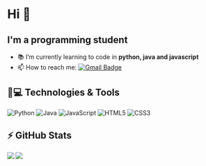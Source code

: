 # Hi 👋

## I'm a programming student

- :books: I’m currently learning to code in **python, java and javascript**
- 📫 How to reach me: 
[![Gmail Badge](https://img.shields.io/badge/-ehmdeveloper@gmail.com-c14438?style=flat-square&logo=Gmail&logoColor=white&link=mailto:ehmdeveloper@gmail.com)](mailto:ehmdeveloper@gmail.com)

## 🚀💻 Technologies & Tools

![Python](https://img.shields.io/badge/-Python-3776AB?style=for-the-badge&logo=python&logoColor=white)
![Java](https://img.shields.io/badge/-Java-C74634?style=for-the-badge&logo=java&logoColor=white)
![JavaScript](https://img.shields.io/badge/-Javascript-F7DF1E?style=for-the-badge&logo=javascript&logoColor=black)
![HTML5](https://img.shields.io/badge/-html5-red?style=for-the-badge&logo=html5&logoColor=white)
![CSS3](https://img.shields.io/badge/-css3-blue?style=for-the-badge&logo=css3&logoColor=white3)


## ⚡ GitHub Stats
<a href="https://github.com/ezequielhenrique">
  <img align="left" src="https://github-readme-stats.vercel.app/api?username=ezequielhenrique&show_icons=true&theme=prussian&include_all_commits=true&count_private=true"/>
</a>
<a href="https://github.com/ezequielhenrique">
  <img align="left" src="https://github-readme-stats.vercel.app/api/top-langs/?username=ezequielhenrique&layout=compact&langs_count=16&theme=prussian"/>
</a>
